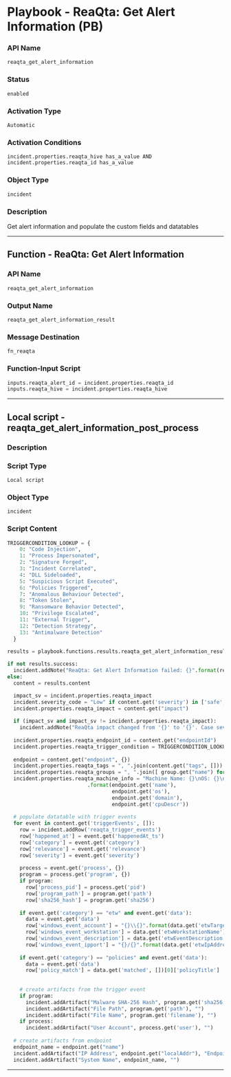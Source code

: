 <!--
    DO NOT MANUALLY EDIT THIS FILE
    THIS FILE IS AUTOMATICALLY GENERATED WITH resilient-sdk codegen
    Generated with resilient-sdk v50.0.108
-->

# Playbook - ReaQta: Get Alert Information (PB)

### API Name
`reaqta_get_alert_information`

### Status
`enabled`

### Activation Type
`Automatic`

### Activation Conditions
`incident.properties.reaqta_hive has_a_value AND incident.properties.reaqta_id has_a_value`

### Object Type
`incident`

### Description
Get alert information and populate the custom fields and datatables


---
## Function - ReaQta: Get Alert Information

### API Name
`reaqta_get_alert_information`

### Output Name
`reaqta_get_alert_information_result`

### Message Destination
`fn_reaqta`

### Function-Input Script
```python
inputs.reaqta_alert_id = incident.properties.reaqta_id
inputs.reaqta_hive = incident.properties.reaqta_hive
```

---

## Local script - reaqta_get_alert_information_post_process

### Description


### Script Type
`Local script`

### Object Type
`incident`

### Script Content
```python
TRIGGERCONDITION_LOOKUP = {
    0: "Code Injection",
    1: "Process Impersonated",
    2: "Signature Forged",
    3: "Incident Correlated",
    4: "DLL Sideloaded",
    5: "Suspicious Script Executed",
    6: "Policies Triggered",
    7: "Anomalous Behaviour Detected",
    8: "Token Stolen",
    9: "Ransomware Behavior Detected",
    10: "Privilege Escalated",
    11: "External Trigger",
    12: "Detection Strategy",
    13: "Antimalware Detection"
  }
  
results = playbook.functions.results.reaqta_get_alert_information_result  

if not results.success:
  incident.addNote("ReaQta: Get Alert Information failed: {}".format(results.reason))
else:
  content = results.content

  impact_sv = incident.properties.reaqta_impact
  incident.severity_code = "Low" if content.get('severity') in ['safe', 'low'] else content.get('severity', 'low').title()
  incident.properties.reaqta_impact = content.get("impact")
  
  if (impact_sv and impact_sv != incident.properties.reaqta_impact):
    incident.addNote("ReaQta impact changed from '{}' to '{}'. Case severity: {}".format(impact_sv, incident.properties.reaqta_impact, incident.severity_code))
  
  incident.properties.reaqta_endpoint_id = content.get("endpointId")
  incident.properties.reaqta_trigger_condition = TRIGGERCONDITION_LOOKUP.get(content.get("triggerCondition"))
  
  endpoint = content.get("endpoint", {})
  incident.properties.reaqta_tags = ", ".join(content.get("tags", []))
  incident.properties.reaqta_groups = ", ".join([ group.get("name") for group in endpoint.get("groups", []) ])
  incident.properties.reaqta_machine_info = "Machine Name: {}\nOS: {}\nDomain: {}\nCPU: {}"\
                          .format(endpoint.get('name'),
                                  endpoint.get('os'),
                                  endpoint.get('domain'),
                                  endpoint.get('cpuDescr'))
                                  
  # populate datatable with trigger events
  for event in content.get('triggerEvents', []):
    row = incident.addRow('reaqta_trigger_events')
    row['happened_at'] = event.get('happenedAt_ts')
    row['category'] = event.get('category')
    row['relevance'] = event.get('relevance')
    row['severity'] = event.get('severity')
    
    process = event.get('process', {})
    program = process.get('program', {})
    if program:
      row['process_pid'] = process.get('pid')
      row['program_path'] = program.get('path')
      row['sha256_hash'] = program.get('sha256')
    
    if event.get('category') == "etw" and event.get('data'):
      data = event.get('data')
      row['windows_event_account'] = "{}\\{}".format(data.get('etwTargetDomainName'), data.get('etwTargetUserName'))
      row['windows_event_workstation'] = data.get('etwWorkstationName')
      row['windows_event_description'] = data.get('etwEventDescription')
      row['windows_event_ipport'] = "{}/{}".format(data.get('etwIpAddress'), data.get('etwIpPort'))
      
    if event.get('category') == "policies" and event.get('data'):
      data = event.get('data')
      row['policy_match'] = data.get('matched', [])[0]['policyTitle']
      
    
    # create artifacts from the trigger event
    if program:
      incident.addArtifact("Malware SHA-256 Hash", program.get('sha256'), "")
      incident.addArtifact("File Path", program.get('path'), "")
      incident.addArtifact("File Name", program.get('filename'), "")
    if process:
      incident.addArtifact("User Account", process.get('user'), "")
    
  # create artifacts from endpoint
  endpoint_name = endpoint.get("name")
  incident.addArtifact("IP Address", endpoint.get("localAddr"), "Endpoint: {}".format(endpoint_name))
  incident.addArtifact("System Name", endpoint_name, "")

```

---

